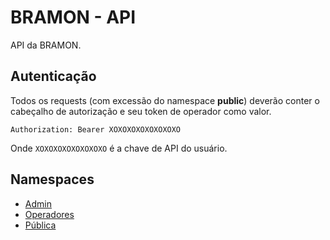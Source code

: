 # BRAMON - API

API da BRAMON.

## Autenticação

Todos os requests (com excessão do namespace **public**) deverão conter o cabeçalho de autorização e seu token de
operador como valor.

```
Authorization: Bearer XOXOXOXOXOXOXOXO
```

Onde `XOXOXOXOXOXOXOXO` é a chave de API do usuário.


## Namespaces

- [Admin](admin/README.md)
- [Operadores](operators/README.md)
- [Pública](public/README.md)
